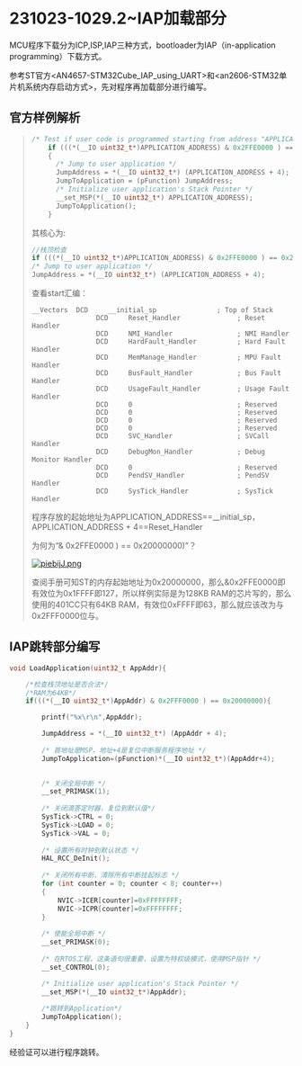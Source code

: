 # 231023-1029.2~IAP加载部分

MCU程序下载分为ICP,ISP,IAP三种方式，bootloader为IAP（in-application programming）下载方式。

参考ST官方<AN4657-STM32Cube_IAP_using_UART>和<an2606-STM32单片机系统内存启动方式>，先对程序再加载部分进行编写。

## 官方样例解析

> ```c
> /* Test if user code is programmed starting from address "APPLICATION_ADDRESS" */
>     if (((*(__IO uint32_t*)APPLICATION_ADDRESS) & 0x2FFE0000 ) == 0x20000000)
>     {
>       /* Jump to user application */
>       JumpAddress = *(__IO uint32_t*) (APPLICATION_ADDRESS + 4);
>       JumpToApplication = (pFunction) JumpAddress;
>       /* Initialize user application's Stack Pointer */
>       __set_MSP(*(__IO uint32_t*) APPLICATION_ADDRESS);
>       JumpToApplication();
>     }
> ```
>
> 其核心为:
>
> ```c
> //栈顶检查
> if (((*(__IO uint32_t*)APPLICATION_ADDRESS) & 0x2FFE0000 ) == 0x20000000);
> /* Jump to user application */
> JumpAddress = *(__IO uint32_t*) (APPLICATION_ADDRESS + 4);
> ```
>
> 查看start汇编：
>
> ```assembly
> __Vectors	 DCD     __initial_sp               ; Top of Stack
>                 DCD     Reset_Handler              ; Reset Handler
>                 DCD     NMI_Handler                ; NMI Handler
>                 DCD     HardFault_Handler          ; Hard Fault Handler
>                 DCD     MemManage_Handler          ; MPU Fault Handler
>                 DCD     BusFault_Handler           ; Bus Fault Handler
>                 DCD     UsageFault_Handler         ; Usage Fault Handler
>                 DCD     0                          ; Reserved
>                 DCD     0                          ; Reserved
>                 DCD     0                          ; Reserved
>                 DCD     0                          ; Reserved
>                 DCD     SVC_Handler                ; SVCall Handler
>                 DCD     DebugMon_Handler           ; Debug Monitor Handler
>                 DCD     0                          ; Reserved
>                 DCD     PendSV_Handler             ; PendSV Handler
>                 DCD     SysTick_Handler            ; SysTick Handler
> ```
>
> 程序存放的起始地址为APPLICATION_ADDRESS==__initial_sp，APPLICATION_ADDRESS + 4==Reset_Handler
>
> 为何为“& 0x2FFE0000 ) == 0x20000000)”？
>
> [![piebijJ.png](https://z1.ax1x.com/2023/10/29/piebijJ.png)](https://imgse.com/i/piebijJ)
>
> 查阅手册可知ST的内存起始地址为0x20000000，那么&0x2FFE0000即有效位为0x1FFFF即127，所以样例实际是为128KB RAM的芯片写的，那么使用的401CC只有64KB RAM，有效位0xFFFF即63，那么就应该改为与0x2FFF0000位与。

## IAP跳转部分编写

```c
void LoadApplication(uint32_t AppAddr){

    /*检查栈顶地址是否合法*/
    /*RAM为64KB*/
	if(((*(__IO uint32_t*)AppAddr) & 0x2FFF0000 ) == 0x20000000){

        printf("%x\r\n",AppAddr);

        JumpAddress = *(__IO uint32_t*) (AppAddr + 4);
        
        /* 首地址是MSP，地址+4是复位中断服务程序地址 */
		JumpToApplication=(pFunction)*(__IO uint32_t*)(AppAddr+4);

            
        /* 关闭全局中断 */
        __set_PRIMASK(1);
                 
        /* 关闭滴答定时器，复位到默认值*/
        SysTick->CTRL = 0;
        SysTick->LOAD = 0;
        SysTick->VAL = 0;
        
        /* 设置所有时钟到默认状态 */
        HAL_RCC_DeInit();
        
        /* 关闭所有中断，清除所有中断挂起标志 */  
        for (int counter = 0; counter < 8; counter++)
        {
            NVIC->ICER[counter]=0xFFFFFFFF;
            NVIC->ICPR[counter]=0xFFFFFFFF;
        }
        
        /* 使能全局中断 */ 
        __set_PRIMASK(0);
        
        /* 在RTOS工程，这条语句很重要，设置为特权级模式，使用MSP指针 */
        __set_CONTROL(0);

        /* Initialize user application's Stack Pointer */
        __set_MSP(*(__IO uint32_t*)AppAddr);
        
        /*跳转到Application*/
		JumpToApplication();
	}
}
```

经验证可以进行程序跳转。
